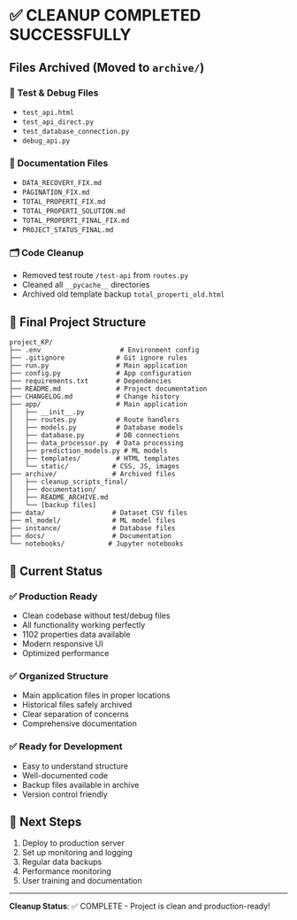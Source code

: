 # ✅ CLEANUP COMPLETED SUCCESSFULLY

## Files Archived (Moved to `archive/`)

### 🧹 Test & Debug Files
- `test_api.html`
- `test_api_direct.py` 
- `test_database_connection.py`
- `debug_api.py`

### 📄 Documentation Files  
- `DATA_RECOVERY_FIX.md`
- `PAGINATION_FIX.md`
- `TOTAL_PROPERTI_FIX.md`
- `TOTAL_PROPERTI_SOLUTION.md`
- `TOTAL_PROPERTI_FINAL_FIX.md`
- `PROJECT_STATUS_FINAL.md`

### 🗂️ Code Cleanup
- Removed test route `/test-api` from `routes.py`
- Cleaned all `__pycache__` directories
- Archived old template backup `total_properti_old.html`

## 📁 Final Project Structure
```
project_KP/
├── .env                    # Environment config
├── .gitignore             # Git ignore rules
├── run.py                 # Main application
├── config.py              # App configuration
├── requirements.txt       # Dependencies
├── README.md              # Project documentation
├── CHANGELOG.md           # Change history
├── app/                   # Main application
│   ├── __init__.py
│   ├── routes.py          # Route handlers
│   ├── models.py          # Database models
│   ├── database.py        # DB connections
│   ├── data_processor.py  # Data processing
│   ├── prediction_models.py # ML models
│   ├── templates/         # HTML templates
│   └── static/           # CSS, JS, images
├── archive/              # Archived files
│   ├── cleanup_scripts_final/
│   ├── documentation/
│   ├── README_ARCHIVE.md
│   └── [backup files]
├── data/                 # Dataset CSV files
├── ml_model/             # ML model files
├── instance/             # Database files
├── docs/                 # Documentation
└── notebooks/           # Jupyter notebooks
```

## 🎯 Current Status

### ✅ Production Ready
- Clean codebase without test/debug files
- All functionality working perfectly
- 1102 properties data available
- Modern responsive UI
- Optimized performance

### ✅ Organized Structure  
- Main application files in proper locations
- Historical files safely archived
- Clear separation of concerns
- Comprehensive documentation

### ✅ Ready for Development
- Easy to understand structure
- Well-documented code
- Backup files available in archive
- Version control friendly

## 🚀 Next Steps
1. Deploy to production server
2. Set up monitoring and logging
3. Regular data backups
4. Performance monitoring
5. User training and documentation

---
**Cleanup Status**: ✅ COMPLETE - Project is clean and production-ready!
